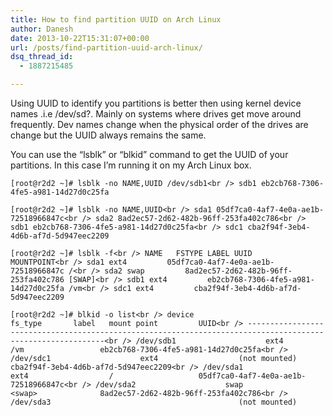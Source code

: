 ```yaml
---
title: How to find partition UUID on Arch Linux
author: Danesh
date: 2013-10-22T15:31:07+00:00
url: /posts/find-partition-uuid-arch-linux/
dsq_thread_id:
  - 1887215485

---
```

Using UUID to identify you partitions is better then using kernel device names .i.e /dev/sd?. Mainly on systems where drives get move around frequently. Dev names change when the physical order of the drives are change but the UUID always remains the same. 

You can use the &#8220;lsblk&#8221; or &#8220;blkid&#8221; command to get the UUID of your partitions. In this case I&#8217;m running it on my Arch Linux box.

`[root@r2d2 ~]# lsblk -no NAME,UUID /dev/sdb1<br />
sdb1 eb2cb768-7306-4fe5-a981-14d27d0c25fa`

`[root@r2d2 ~]# lsblk -no NAME,UUID<br />
sda1 05df7ca0-4af7-4e0a-ae1b-72518966847c<br />
sda2 8ad2ec57-2d62-482b-96ff-253fa402c786<br />
sdb1 eb2cb768-7306-4fe5-a981-14d27d0c25fa<br />
sdc1 cba2f94f-3eb4-4d6b-af7d-5d947eec2209`

`[root@r2d2 ~]# lsblk -f<br />
NAME   FSTYPE LABEL UUID                                 MOUNTPOINT<br />
sda1 ext4         05df7ca0-4af7-4e0a-ae1b-72518966847c /<br />
sda2 swap         8ad2ec57-2d62-482b-96ff-253fa402c786 [SWAP]<br />
sdb1 ext4         eb2cb768-7306-4fe5-a981-14d27d0c25fa /vm<br />
sdc1 ext4         cba2f94f-3eb4-4d6b-af7d-5d947eec2209` 

`[root@r2d2 ~]# blkid -o list<br />
device                       fs_type       label   mount point         UUID<br />
------------------------------------------------------------------------------------------------------------<br />
/dev/sdb1                    ext4                  /vm                 eb2cb768-7306-4fe5-a981-14d27d0c25fa<br />
/dev/sdc1                    ext4                  (not mounted)       cba2f94f-3eb4-4d6b-af7d-5d947eec2209<br />
/dev/sda1                    ext4                  /                   05df7ca0-4af7-4e0a-ae1b-72518966847c<br />
/dev/sda2                    swap                  <swap>              8ad2ec57-2d62-482b-96ff-253fa402c786<br />
/dev/sda3                                          (not mounted)`
